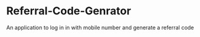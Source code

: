 # Referral-Code-Genrator
An application to log in in with mobile number and generate a referral code

